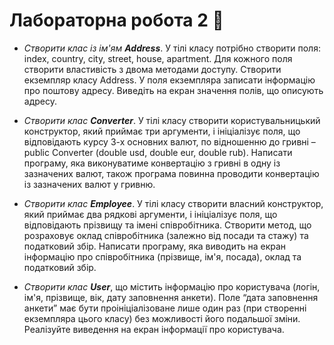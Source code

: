 # Лабораторна робота 2 📘
- *Створити клас із ім'ям **Address***. У тілі класу потрібно створити поля: index, country, city, street, house, apartment. Для кожного поля створити властивість з двома методами доступу. Створити екземпляр класу Address. У поля екземпляра записати інформацію про поштову адресу. Виведіть на екран значення полів, що описують адресу.

 

- *Створити клас **Converter***. У тілі класу створити користувальницький конструктор, який приймає три аргументи, і ініціалізує поля, що відповідають курсу 3-х основних валют, по відношенню до гривні – public Converter (double usd, double eur, double rub). Написати програму, яка виконуватиме конвертацію з гривні в одну із зазначених валют, також програма повинна проводити конвертацію із зазначених валют у гривню.

 

- *Створити клас **Employee***. У тілі класу створити власний конструктор, який приймає два рядкові аргументи, і ініціалізує поля, що відповідають прізвищу та імені співробітника. Створити метод, що розраховує оклад співробітника (залежно від посади та стажу) та податковий збір. Написати програму, яка виводить на екран інформацію про співробітника (прізвище, ім'я, посада), оклад та податковий збір.

 

- *Створити клас **User***, що містить інформацію про користувача (логін, ім'я, прізвище, вік, дату заповнення анкети). Поле “дата заповнення анкети” має бути проініціалізоване лише один раз (при створенні екземпляра цього класу) без можливості його подальшої зміни. Реалізуйте виведення на екран інформації про користувача.